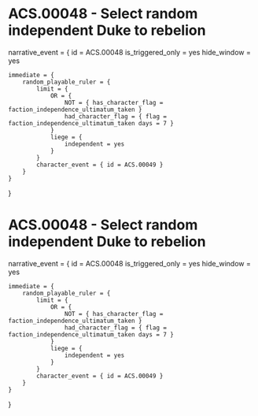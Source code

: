 # ACS.00048 - Select random independent Duke to rebelion
narrative_event = {
	id = ACS.00048
	is_triggered_only = yes
	hide_window = yes

	immediate = {
		random_playable_ruler = {
			limit = {
				OR = {
					NOT = { has_character_flag = faction_independence_ultimatum_taken }
					had_character_flag = { flag = faction_independence_ultimatum_taken days = 7 }
				}
				liege = {
					independent = yes
				}
			}
			character_event = { id = ACS.00049 }
		}
	}
}

# ACS.00048 - Select random independent Duke to rebelion
narrative_event = {
	id = ACS.00048
	is_triggered_only = yes
	hide_window = yes

	immediate = {
		random_playable_ruler = {
			limit = {
				OR = {
					NOT = { has_character_flag = faction_independence_ultimatum_taken }
					had_character_flag = { flag = faction_independence_ultimatum_taken days = 7 }
				}
				liege = {
					independent = yes
				}
			}
			character_event = { id = ACS.00049 }
		}
	}
}